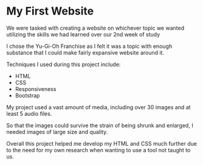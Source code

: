 # My First Website

We were tasked with creating a website on whichever topic we wanted utilizing the skills we had learned over our 2nd week of study

I chose the Yu-Gi-Oh Franchise as I felt it was a topic with enough substance that I could make fairly expansive website around it.

Techniques I used during this project include:

* HTML
* CSS
* Responsiveness
* Bootstrap

My project used a vast amount of media, including over 30 images and at least 5 audio files.

So that the images could survive the strain of being shrunk and enlarged, I needed images of large size and quality.

Overall this project helped me develop my HTML and CSS much further due to the need for my own research when wanting to use a tool not taught to us.
